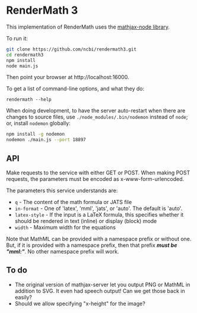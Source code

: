 # RenderMath 3

This implementation of RenderMath uses the [mathjax-node
library](https://github.com/mathjax/mathjax-node).


To run it:

```bash
git clone https://github.com/ncbi/rendermath3.git
cd rendermath3
npm install
node main.js
```

Then point your browser at http://localhost:16000.

To get a list of command-line options, and what they do:

```
rendermath --help
```


When doing development, to have the server auto-restart when there are changes
to source files, use `./node_modules/.bin/nodemon` instead of `node`; or,
install `nodemon` globally:

```bash
npm install -g nodemon
nodemon ./main.js --port 18897
```

## API

Make requests to the service with either GET or POST. When making POST
requests, the parameters must be encoded as x-www-form-urlencoded.

The parameters this service understands are:

* `q` - The content of the math formula or JATS file
* `in-format` - One of 'latex', 'mml', 'jats', or 'auto'. The default is
  'auto'.
* `latex-style` - If the input is a LaTeX formula, this specifies whether
  it should be rendered in text (inline) or display (block) mode
* `width` - Maximum width for the equations

Note that MathML can be provided with a namespace prefix or without one.
But, if it is provided with a namespace prefix, then that prefix
***must be "mml:"***. No other namespace prefix will work.


## To do

* The original version of mathjax-server let you output PNG or MathML in
  addition to SVG. It even had speech output! Can we get those back in
  easily?
* Should we allow specifying "x-height" for the image?
